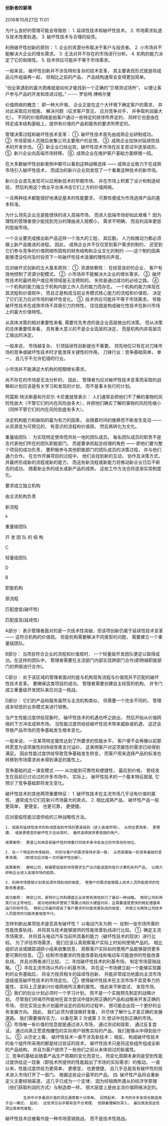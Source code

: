 
#### 创新者的窘境

2016年10月27日
11:01

为什么良好的管理可能会导致败：
	1. 延续性技术和破坏性技术。 
	2. 市场需求轨道与技术改善轨道。
	3. 破坏性技术与合理的投资。 

利用破坏性创新的原则：
	1. 企业的资源分布取决于客户与投资者。
	2. 小市场并不能解决大企业的增长需求。
	3. 无法对并不存在的市场进行分析。
	4. 机构的能力决定了它的局限性。
	5. 技术供应可能并不等于市场需求。 

一般来说， 破坏性创新并不涉及特别复杂的技术变革， 其主要表现形式就是将成品元件组装再一起， 但相比之前的产品， 产品结构通常会变得更加简单。 

“创业家遇到的最大困难就是如何才能找到一个正确的“贝塔测试场所”， 以便让客户参与产品的开发和改进过程。”
                                                                                                                                                   ----- 罗伯特.博格尔曼

价值网络的概念： 即一种大环境， 企业正是在这个大环境下确定客户的需求， 并对此采取应对措施， 解决问题（征求客户意见， 应对竞争对手， 并争取利润最大化）。 不同的价值网络是由客户通过一些特定的排序所界定的， 同样它也是由在特定成本结构基础上，提供有价值的产品和服务的要求所界定的。 

管理决策过程和破坏性技术变革：
	①. 破坏性技术首先由成熟企业研制成功。
	②. 市场营销人员随后收集公司主要用户的反馈。
	③. 成熟企业加快对延续性技术的开发步伐。
	④. 新企业已经出现，破坏性技术市场在反复尝试中逐渐成形。
	⑤. 新兴企业向高端市场转移。
	⑥. 成熟企业在维护客户基础方面棋慢一招。

在大多数破坏性创新案例中都可以看到这种战略选择 —— 成熟企业致力于在成熟市场引入破坏性技术， 而成功的新兴企业则发现了一个看重这种技术的新市场。 

新兴企业首先发现可以应用新技术的早期市场， 并在市场上积累了设计和制造经验， 然后利用这个商业平台来冲击它们上方的价值网络。 

一旦两种技术都能很好地满足基本的性能要求， 可靠性便成为市场选择产品的基本标准。

为什么领先企业总是能很快的进入高端市场， 而进入低端市场却如此艰难？ 因为理性的管理者很少能找到充分的理由进入规模小， 需求不明确， 而且利润率更低的低端市场。 

一个企业要完成推出新产品这样一个浩大的工程， 其后勤， 人力和推动力都必须跟上新产品推进的进程。 因此， 成熟企业并不仅仅受到客户需求的制约， 还受到它们参与竞争的价值网络所固有的财务结构和企业文化的制约 ——这个制约因素能够湮没任何及时投资下一轮破坏性技术浪潮的理性的声音。 

应对破坏式创新的五大基本原则：
	①. 资源依赖性： 在经营良好的企业， 客户有效地控制了资源分配模式。
	②. 小市场并不能解决大企业的增长需求。 
	③. 破坏性技术的最终用户或应用领域是无法预知的。 失败是通过成功的必经之路。 
	④. 一个机构的能力独立于机构内部工作人员的能力而存在。 一个机构的能力体现在其流程和价值观中， 而且正是构成当前业务模式核心能力的流程和价值观， 决定了它们无力应对市场的破坏性变化。 
	⑤. 技术供应可能并不等于市场需求。 导致破坏性技术在成熟市场不具吸引力的特性， 往往就是构成破化性技术在新兴市场上的最大价值特性。 

从具体决策的相对重要性来看, 需要优先考虑的是企业高层做出的决策。 但从决策的总体重要性来看， 具有重大意义的不是企业高层的决定， 而是机构内非高层员工做出的决定。 

一般来说， 市场越复杂， 引领延续性创新就也不重要。 领先地位只有在对刀锋市场的竞争或破坏性技术时才能发挥关键性的作用。
刀锋行业：竞争基础简单， 单一， 且几乎不允许犯错的行业。 

小市场并不能满足大机构的短期增长需求。

尚不存在的市场是无法分析的， 因此， 管理者为应对破坏性技术变革而采取的战略和计划应该是有关学习和发现的计划， 而不是事关执行的计划。 

阿莫斯.特沃斯基和丹尼尔.卡尼曼就曾表示： 人们通常会把他们不了解的事物的风险性放大（不管它们的内在风险由多大），并把他们确实了解的事物的风险性缩小（同样不管它们的内在风险到底有多大）。 

决定机构能力和缺陷的最为有力的因素， 会随着时间的推移而不断发生变动 —— 从资源变为可预见的， 有意识的流程和价值观， 然后再转化为文化。 

重量级团队： 为实现特定使命而共处一地的团队成员。 每名团队成员的职责不是去代表他们所在的团队职能部门， 而是要承担起总经理的角色 —— 即他们要为整个项目的成功负责， 要积极参与其他职能部门的团队成员的决策过程， 并与他们通力合作。 在合作开展项目的过程中， 他们会找到新的互动， 协作及决策方式， 并最终形成新的流程或新的能力， 而这些新流程或新能力将推动新企业日后不断去的成功。 随着新业务的成长或新产品的成熟， 这些工作方法也将逐渐实现制度化。 

要求成立独立机构

由主流机构负责

新流程

    A

重量级团队

开
发
团
队
的
结
构

C

轻量级团队

D

B

职能机构

原流程

匹配度低(破坏性)

匹配度高(延续性)

A部分： 表示管理者面对的是一次技术性突破，但该项创新仍属于延续性技术变革 —— 这符合机构的价值观。 但是机构需要解决不同类型的问题， 需要建立一个重量级团队。 

B部分： 当项目符合企业的流程和价值观时， 一个轻量级开发团队便足以取得成功。在这样的团队中， 管理者需要在主流部门内部实现跨部门合作(即跨越职能部门的界限进行合作)。 

C部分： 处于该区域的管理者面对的是与机构现有流程与价值观并不匹配的破坏性技术变革。 要确保这类项目的成功， 管理者需要创建自主经营的机构， 并专门成立重量级开发团队来应对这一挑战。 

D部分： 它们的产品和服务虽然与主流机构类似， 但需要一个完全不同的， 管理成本轻低的业务模式来进行销售。 

当产生性能过度供给现象时， 破坏性技术的机遇也呼之欲出， 然后开始从价值网络的下方冲击成熟市场。 当性能过度供给给破坏性技术带来威胁或机遇， 这还会导致产品市场的竞争基础发生根本变化。 

一般来说， 一旦某项特定属性达到了所要求的性能水平， 客户便不会再像以前那样愿意为该项属性的持续改善支付溢价， 这表明客户对这项属性的需求已经得到满足。 因此性能过度供给导致竞争基础发生转变， 而客户用来选择产品的标准也转移到市场需求尚未得到满足的属性上。 

竞争基础的这一演变模式 —— 从功能到可靠性和便捷性， 最后到价格， 曾经发生在目前已讨论过的许多市场中。 实际上， 破坏性技术的一个基本特征就是, 它预示了竞争基础即将发生变化。 

破坏性技术的其他两项重要特征： 
	1. 破坏性技术在主流市场几乎没有价值的属性， 通常成为它们在新兴市场最大的卖点。 
	2. 相比成熟产品， 破坏性产品一般更简单， 更便宜， 也更可靠， 更便捷。 

应对面临性能过度供给的三种战略性方法。 

	1. 就是将延续性技术的轨线提高到市场的更高级别（进入高端市场）， 从而在更简单， 更便捷， 或是更便宜的破坏性方法出现时， 最终选择放弃更低端的用户。 
	
	成果案例： 惠普公司用具有破坏性的喷墨打印技术来冲击自己的市场领先地位。 
	
	2. 在一个特定的市场级别， 时刻与客户的需求保持步调一致， 从而紧跟每一轮竞争基础的变革浪潮。 （即成功应对每一次的破坏性创新）。 
	
	成果案例： 康柏公司，根据更低级别市场需求生产出功能适度的低价计算机系列产品， 以竭力抑制企业进入高端市场的趋势。 

	3. 利用市场营销计划来加深市场轨线的坡度， 使客户的需求能够跟上技术人员所能提供的性能改善速度。 

	成功案例： 微软公司，英特尔公司和硬盘企业非常有效地执行了最后一种战略。 微软公司利用其行业主导地位， 成功地研制并营销了需要占用巨大硬盘内存，且需要速度更快的微处理器来运行的软件包。 微软公司最终提高了客户要求的功能改善轨线的坡度， 并使之与微软公司技术人员提供的功能改善坡度平行。  

怎样判断出某项技术是否具有破坏性？   以电动汽车为例
	一. 绘制一张市场所需的性能改善轨线， 并将其与技术能够提供的性能改善轨线进行比较。 
		①. 确定主流市场需求， 并将其与电动汽车当前所具备的能力（破坏性技术的现状）进行比较。 为了评估市场需求， 我们应该认真观察客户实际上时如何使用产品的。 相比组织访谈或跟踪调研小组来收集信息， 观察客户实际如何使用产品能够提供更多更可靠的信息。 
		②. 绘制市场要求的性能改善轨线和电动车可能提供的性能改善轨线， 并且对两者进行比较。 
	二. 寻找破坏性技术的利基市场， 制定市场营销战略。 
		①. 寻找主流市场以外的小利基市场， 并在这一市场建立起一个能够实现赢利的业务基础后， 将全力投资相关的延续性创新， 并能非常成功地面向主流市场逐级提高破坏性技术的市场定位。 
		②. 使得破坏性技术在主流市场不具竞争力的属性， 实际上正是新兴价值网络所注重的属性。 借此来不断尝试， 发现市场。 
		③. 我们的创业计划必须时一个学习计划， 而不是一个实施预先制定的战略计划。 尽管我们将竭尽所能地在首次尝试中就利用正确的产品和战略来开发正确的市场， 但在实现业务计划最终设定的目标的过程中， 很可能会出现一个更好的业务发展方向。 因此， 我们必须为错误做好准备， 并尽快了解什么才是正确的发展道路。 我们需要保存实力， 以备在第 2 次或第 3 次 尝试中找到正确的市场。 
		④. 市场唯一有价值的信息就是通过进入市场， 通过测试和探索， 通过反复尝试， 通过向真正愿意掏腰包的实际用户销售实际的产品， 我们能够从中得到些什么。
		⑤. 从历史上看， 破坏性技术一直不涉及新技术； 相反， 构成破坏性技术的各个组件所采用的都是经过验证的技术， 破坏性技术只是将这些组件组成全新的产品结构， 并且为客户提供了一些他们之前从未体验过的新属性。  
	三. 竞争的基础会随着产品生产周期的变化而变化， 而变化周期本身则是受到性能过度供给这一现象（即技术所提供的性能超出了市场的实际需求）的推动。 一直以来，性能过度供给为更简单， 更便宜， 也更便捷， 且几乎总是具有破坏性的技术进入市场打开了一扇门。 根据这些设计最早的产品。 
	四. 破坏性产品将会重新定义主要经销渠道， 这几乎已成为一个定律， 因为经销商所遵从的经济学原理（他们获取利润的方式）与制造商一样， 很大层度上是由主流价值网络决定的。 

	        生命中许多最具价值的洞见通常都十分简单。 回想起来， 本书的许多发现也都适用于这一模式， 起初， 这些洞见似乎都有些不合常理， 但随着理解的深入， 最后我发现这些洞见简单而睿智。 

破坏性技术应被看作是一种市场营销挑战， 而不是技术性挑战。 
